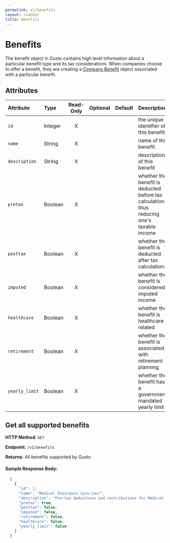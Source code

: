 ```yaml
---
permalink: v1/benefits
layout: sidebar
title: Benefits
---
```


# Benefits

The benefit object in Gusto contains high level information about a particular benefit type and its tax considerations. When companies choose to offer a benefit, they are creating a <a href="/v1/company_benefits">Company Benefit</a> object associated with a particular benefit.

## Attributes

| Attribute                     | Type              | Read-Only | Optional | Default | Description
| :----------                   |:-------------     |:---------:|:--------:|:--------|:-------------
| `id`                          | Integer           |     X     |          |         | the unique identifier of this benefit
| `name`                     | String            |     X     |          |         | name of this benefit
| `description`                 | String           |     X     |          |         | description of this benefit
| `pretax`                      | Boolean           |     X     |          |         | whether the benefit is deducted before tax calculations, thus reducing one's taxable income
| `posttax`                      | Boolean           |     X     |          |         | whether the benefit is deducted after tax calculations
| `imputed`                      | Boolean           |     X     |          |         | whether the benefit is considered imputed income
| `healthcare`                      | Boolean           |     X     |          |         | whether the benefit is healthcare related
| `retirement`                      | Boolean           |     X     |          |         | whether the benefit is associated with retirement planning
| `yearly_limit`                      | Boolean           |     X     |          |         | whether the benefit has a government mandated yearly limit


## Get all supported benefits

**HTTP Method**: `GET`

**Endpoint**: `/v1/benefits`

**Returns**: All benefits supported by Gusto

#### Sample Response Body:

```javascript
  [
    {
      "id": 1,
      "name": "Medical Insurance (pre-tax)",
      "description": "Pre-tax deductions and contributions for Medical Insurance",
      "pretax": true,
      "posttax": false,
      "imputed": false,
      "retirement": false,
      "healthcare": false,
      "yearly_limit": false
    }
  ]
```
